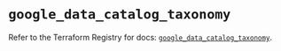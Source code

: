 # `google_data_catalog_taxonomy`

Refer to the Terraform Registry for docs: [`google_data_catalog_taxonomy`](https://registry.terraform.io/providers/hashicorp/google/5.16.0/docs/resources/data_catalog_taxonomy).
